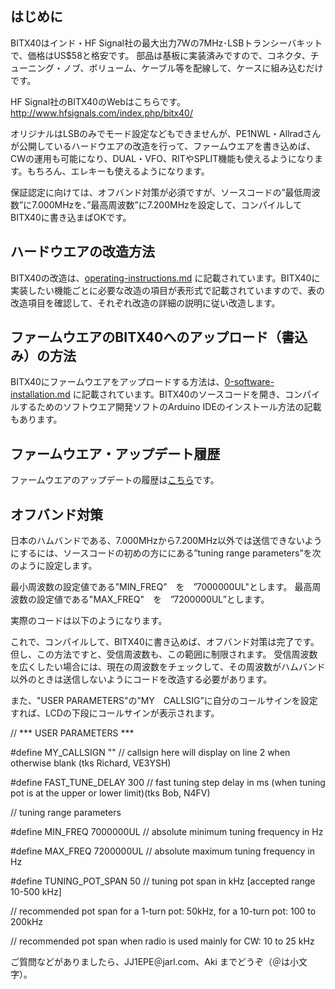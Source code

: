 ## はじめに

BITX40はインド・HF Signal社の最大出力7Wの7MHz･LSBトランシーバキットで、価格はUS$58と格安です。
部品は基板に実装済みですので、コネクタ、チューニング・ノブ、ボリューム、ケーブル等を配線して、ケースに組み込むだけです。

HF Signal社のBITX40のWebはこちらです。http://www.hfsignals.com/index.php/bitx40/

オリジナルはLSBのみでモード設定などもできませんが、PE1NWL・Allradさんが公開しているハードウエアの改造を行って、ファームウエアを書き込めば、CWの運用も可能になり、DUAL・VFO、RITやSPLIT機能も使えるようになります。もちろん、エレキーも使えるようになります。

保証認定に向けては、オフバンド対策が必須ですが、ソースコードの”最低周波数”に7.000MHzを、”最高周波数”に7.200MHzを設定して、コンパイルしてBITX40に書き込まばOKです。

## ハードウエアの改造方法

BITX40の改造は、[operating-instructions.md](operating-instructions.md) に記載されています。BITX40に実装したい機能ごとに必要な改造の項目が表形式で記載されていますので、表の改造項目を確認して、それぞれ改造の詳細の説明に従い改造します。


## ファームウエアのBITX40へのアップロード（書込み）の方法

BITX40にファームウエアをアップロードする方法は、[0-software-installation.md](installation_instructions/0-software-installation.md) に記載されています。BITX40のソースコードを開き、コンパイルするためのソフトウエア開発ソフトのArduino IDEのインストール方法の記載もあります。


## ファームウエア・アップデート履歴

ファームウエアのアップデートの履歴は[こちら](README.md)です。

## オフバンド対策

日本のハムバンドである、7.000MHzから7.200MHz以外では送信できないようにするには、ソースコードの初めの方ににある”tuning range parameters”を次のように設定します。

最小周波数の設定値である”MIN_FREQ”　を　”7000000UL"とします。
最高周波数の設定値である"MAX_FREQ"　を　”7200000UL”とします。

実際のコードは以下のようになります。

これで、コンパイルして、BITX40に書き込めば、オフバンド対策は完了です。
但し、この方法ですと、受信周波数も、この範囲に制限されます。
受信周波数を広くしたい場合には、現在の周波数をチェックして、その周波数がハムバンド以外のときは送信しないようにコードを改造する必要があります。

また、"USER PARAMETERS"の”MY　CALLSIG”に自分のコールサインを設定すれば、LCDの下段にコールサインが表示されます。

// *** USER PARAMETERS ***

#define MY_CALLSIGN ""            // callsign here will display on line 2 when otherwise blank (tks Richard, VE3YSH)

#define FAST_TUNE_DELAY 300       // fast tuning step delay in ms (when tuning pot is at the upper or lower limit)(tks Bob, N4FV)

// tuning range parameters

#define MIN_FREQ 7000000UL        // absolute minimum tuning frequency in Hz

#define MAX_FREQ 7200000UL        // absolute maximum tuning frequency in Hz

#define TUNING_POT_SPAN 50        // tuning pot span in kHz [accepted range 10-500 kHz]

// recommended pot span for a 1-turn pot: 50kHz, for a 10-turn pot: 100 to 200kHz

// recommended pot span when radio is used mainly for CW: 10 to 25 kHz


ご質問などがありましたら、JJ1EPE＠jarl.com、Aki までどうぞ（＠は小文字）。


